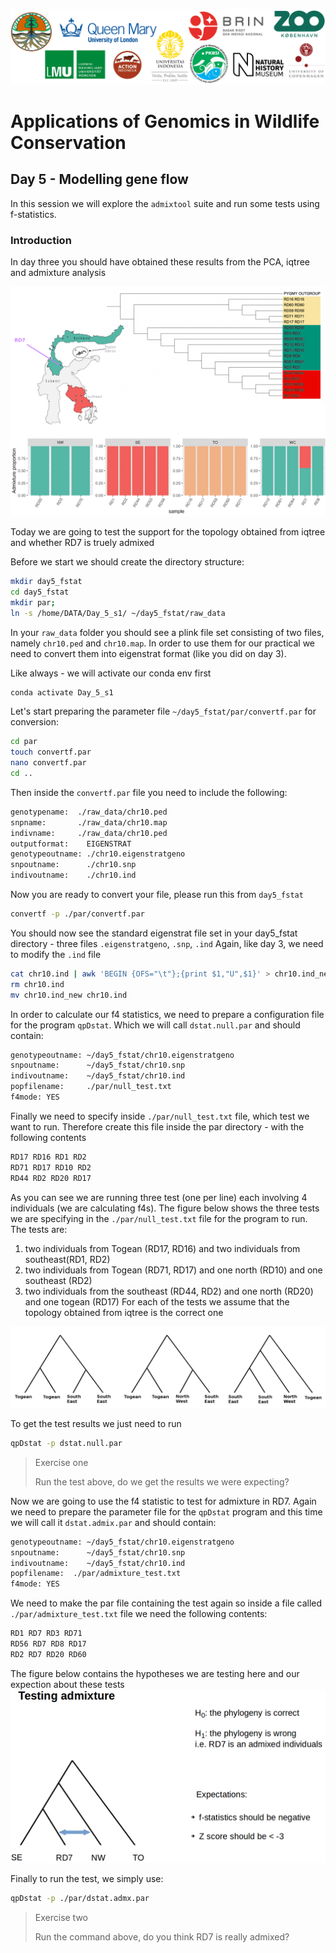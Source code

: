 ![Workshop-logo](../IM/LOGO_new.png)
# Applications of Genomics in Wildlife Conservation

## Day 5 - Modelling gene flow 
In this session we will explore the `admixtool` suite and run some tests using f-statistics.

### Introduction

In day three you should have obtained these results from the PCA, iqtree and admixture analysis

![Workshop-logo](../IM/day5_recap.png)

Today we are going to test the support for the topology obtained from iqtree and whether RD7 is truely admixed

Before we start we should create the directory structure:
```sh
mkdir day5_fstat
cd day5_fstat
mkdir par;
ln -s /home/DATA/Day_5_s1/ ~/day5_fstat/raw_data
```
In your `raw_data` folder you should see a plink file set consisting of two files, namely `chr10.ped` and `chr10.map`. In order to use them for our practical we need to convert them into eigenstrat format (like you did on day 3).

Like always - we will activate our conda env first
```sh
conda activate Day_5_s1
```

Let's start preparing the parameter file `~/day5_fstat/par/convertf.par` for conversion:
```sh
cd par
touch convertf.par
nano convertf.par
cd ..
```

Then inside the `convertf.par` file you need to include the following:
```sh
genotypename:  ./raw_data/chr10.ped
snpname:       ./raw_data/chr10.map 
indivname:     ./raw_data/chr10.ped
outputformat:    EIGENSTRAT
genotypeoutname: ./chr10.eigenstratgeno
snpoutname:      ./chr10.snp
indivoutname:    ./chr10.ind
```
Now you are ready to convert your file, please run this from `day5_fstat`

```sh
convertf -p ./par/convertf.par
```

You should now see the standard eigenstrat file set in your day5_fstat directory - three files `.eigenstratgeno`, `.snp`, `.ind`
Again, like day 3, we need to modify the `.ind` file  

```sh
cat chr10.ind | awk 'BEGIN {OFS="\t"};{print $1,"U",$1}' > chr10.ind_new
rm chr10.ind
mv chr10.ind_new chr10.ind
```

In order to calculate our f4 statistics, we need to prepare a configuration file for the program `qpDstat`. Which we will call `dstat.null.par` and should contain:
```sh
genotypeoutname: ~/day5_fstat/chr10.eigenstratgeno
snpoutname:      ~/day5_fstat/chr10.snp
indivoutname:    ~/day5_fstat/chr10.ind
popfilename:     ./par/null_test.txt
f4mode: YES
```

Finally we need to specify inside `./par/null_test.txt` file, which test we want to run. 
Therefore create this file inside the par directory - with the following contents
```sh
RD17 RD16 RD1 RD2
RD71 RD17 RD10 RD2
RD44 RD2 RD20 RD17
```
As you can see we are running three test (one per line) each involving 4 individuals (we are calculating f4s). The figure below shows the three tests we are specifying in the `./par/null_test.txt` file for the program to run.
The tests are:
1. two individuals from Togean (RD17, RD16) and two individuals from southeast(RD1, RD2) 
2. two individuals from Togean (RD71, RD17) and one north (RD10) and one southeast (RD2)
3. two individuals from the southeast (RD44, RD2) and one north (RD20) and one togean (RD17)
For each of the tests we assume that the topology obtained from iqtree is the correct one

![NULL](../IM/null-test.png)

To get the test results we just need to run
```sh
qpDstat -p dstat.null.par
```
> Exercise one
>
> Run the test above, do we get the results we were expecting?

Now we are going to use the f4 statistic to test for admixture in RD7. 
Again we need to prepare the parameter file for the `qpDstat` program and this time we will call it `dstat.admix.par` and should contain:
```sh
genotypeoutname: ~/day5_fstat/chr10.eigenstratgeno
snpoutname:      ~/day5_fstat/chr10.snp
indivoutname:    ~/day5_fstat/chr10.ind
popfilename:  ./par/admixture_test.txt
f4mode: YES
```

We need to make the par file containing the test again so inside a file called `./par/admixture_test.txt` file we need the following contents:
```sh
RD1 RD7 RD3 RD71
RD56 RD7 RD8 RD17
RD2 RD7 RD20 RD60
```
The figure below contains the hypotheses we are testing here and our expection about these tests
![ADMIX_TEST](../IM/admixture-test.png)

Finally to run the test, we simply use: 
```sh
qpDstat -p ./par/dstat.admx.par
```

> Exercise two
>
> Run the command above, do you think RD7 is really admixed?



